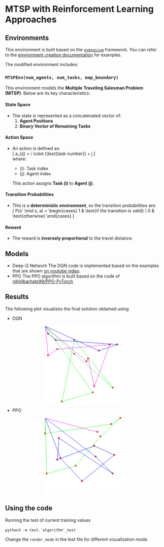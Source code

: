 # MTSP with Reinforcement Learning Approaches

## Environments

This environment is built based on the [`gymnasium`](https://gymnasium.farama.org/) framework. You can refer to the [environment creation documentation](https://gymnasium.farama.org/tutorials/gymnasium_basics/environment_creation/) for examples. 

The modified environment includes:

### **`MTSPEnv(num_agents, num_tasks, map_boundary)`**  
This environment models the **Multiple Traveling Salesman Problem (MTSP)**. Below are its key characteristics:

#### **State Space**  
- The state is represented as a concatenated vector of:
  1. **Agent Positions**  
  2. **Binary Vector of Remaining Tasks**

#### **Action Space**  
- An action is defined as:  
  \[
  a_{ij} = i \cdot (\text{task number}) + j
  \]  
  where:
  - \(i\): Task index  
  - \(j\): Agent index  

  This action assigns **Task \(i\)** to **Agent \(j\)**.

#### **Transition Probabilities**  
- This is a **deterministic environment**, so the transition probabilities are:  
  \[
  P(s' \mid s, a) = 
  \begin{cases} 
  1 & \text{if the transition is valid} \\
  0 & \text{otherwise}
  \end{cases}
  \]

#### **Reward**  
- The reward is **inversely proportional** to the travel distance.

## Models 
- Deep-Q Network
The DQN code is implemented based on the examples that are shown [on youtube video](https://www.youtube.com/watch?v=wc-FxNENg9U&t=1697s&pp=ygULZHFuIHB5dG9yY2g%3D).
- PPO
The PPO algorithm is built based on the code of [nikhilbarhate99/PPO-PyTorch](https://github.com/nikhilbarhate99/PPO-PyTorch?tab=readme-ov-file)

## Results

The following plot visualizes the final solution obtained using 
- DQN

<p align="center">
  <img src="./data/img/dqn_final_sol.png" width="250"/>
</p>

- PPO
<p align="center">
  <img src="./data/img/ppo_final_sol.png" width="250"/>
</p>

## Using the code
Running the test of current training values

`python3 -m test.'algorithm'_test`

Change the `render_mode` in the test file for different visualization mode.